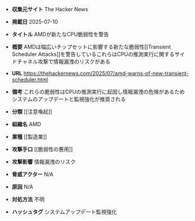 - **収集元サイト**
The Hacker News

- **掲載日**
2025-07-10

- **タイトル**
AMDが新たなCPU脆弱性を警告

- **概要**
AMDは幅広いチップセットに影響する新たな脆弱性[[Transient Scheduler Attacks]]を警告しているこれらはCPUの推測実行に関するサイドチャネル攻撃で情報漏洩のリスクがある

- **URL**
https://thehackernews.com/2025/07/amd-warns-of-new-transient-scheduler.html

- **備考**
これらの脆弱性はCPUの推測実行に起因し情報漏洩の危険があるためシステムのアップデートと監視強化が推奨される

- **分類**
[[注意喚起]]

- **組織名**
AMD

- **業種**
[[製造業]]

- **攻撃手口**
[[脆弱性の悪用]]

- **攻撃影響**
情報漏洩のリスク

- **脅威アクター**
N/A

- **原因**
N/A

- **対処方法**
不明

- **ハッシュタグ**
システムアップデート監視強化
